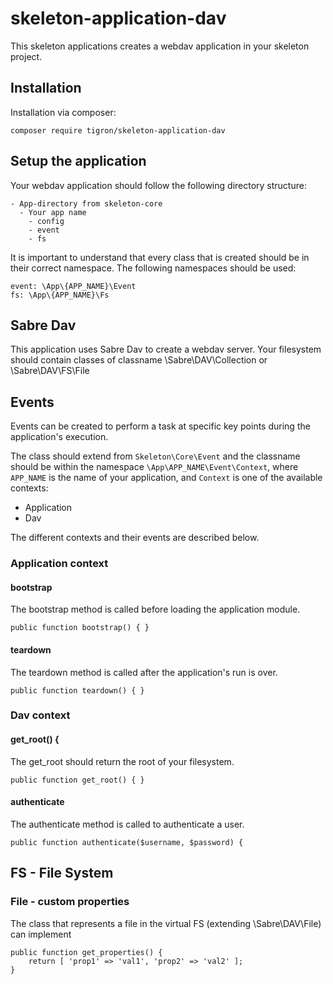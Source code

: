 # skeleton-application-dav
This skeleton applications creates a webdav application in your skeleton
project. 

## Installation

Installation via composer:

    composer require tigron/skeleton-application-dav

## Setup the application

Your webdav application should follow the following directory structure:

    - App-directory from skeleton-core
      - Your app name
        - config
        - event
        - fs

It is important to understand that every class that is created should be in
their correct namespace. The following namespaces should be used:

    event: \App\{APP_NAME}\Event
    fs: \App\{APP_NAME}\Fs

## Sabre Dav

This application uses Sabre Dav to create a webdav server. Your filesystem 
should contain classes of classname \Sabre\DAV\Collection or \Sabre\DAV\FS\File

## Events

Events can be created to perform a task at specific key points during the
application's execution.

The class should extend from `Skeleton\Core\Event` and the classname should be
within the namespace `\App\APP_NAME\Event\Context`, where
`APP_NAME` is the name of your application, and `Context` is one of the
available contexts:

- Application
- Dav

The different contexts and their events are described below.

### Application context

#### bootstrap

The bootstrap method is called before loading the application module.

    public function bootstrap() { }

#### teardown

The teardown method is called after the application's run is over.

    public function teardown() { }


### Dav context

#### get_root() {

The get_root should return the root of your filesystem.

    public function get_root() { }

#### authenticate

The authenticate method is called to authenticate a user.

    public function authenticate($username, $password) {

## FS - File System

### File - custom properties

The class that represents a file in the virtual FS (extending \Sabre\DAV\File) can implement

    public function get_properties() {
        return [ 'prop1' => 'val1', 'prop2' => 'val2' ];
    }
